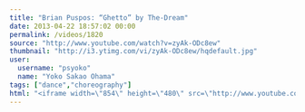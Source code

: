 ```yaml
---
title: "Brian Puspos: “Ghetto” by The-Dream"
date: 2013-04-22 18:57:02 00:00
permalink: /videos/1820
source: "http://www.youtube.com/watch?v=zyAk-ODc8ew"
thumbnail: "http://i3.ytimg.com/vi/zyAk-ODc8ew/hqdefault.jpg"
user:
  username: "psyoko"
  name: "Yoko Sakao Ohama"
tags: ["dance","choreography"]
html: "<iframe width=\"854\" height=\"480\" src=\"http://www.youtube.com/embed/zyAk-ODc8ew?wmode=transparent&feature=oembed\" frameborder=\"0\" allowfullscreen></iframe>"
---
```


